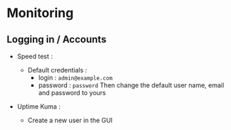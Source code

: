 # Monitoring

## Logging in / Accounts

- Speed test :
  - Default credentials :
      - login : `admin@example.com` 
      - password : `password`
  Then change the default user name, email and password to yours

- Uptime Kuma :
  - Create a new user in the GUI
